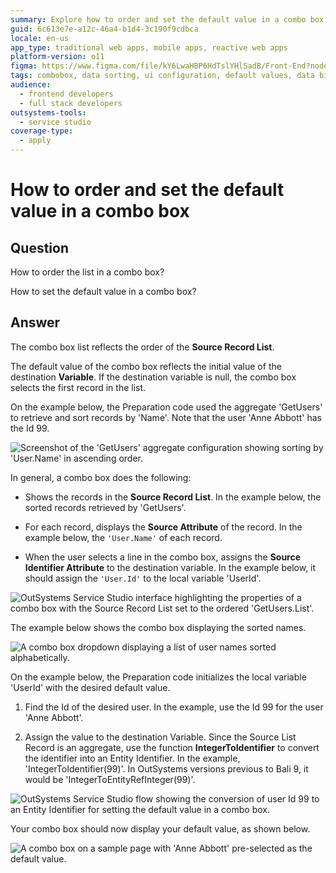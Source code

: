 ```yaml
---
summary: Explore how to order and set the default value in a combo box using OutSystems 11 (O11).
guid: 6c613e7e-a12c-46a4-b1d4-3c190f9cdbca
locale: en-us
app_type: traditional web apps, mobile apps, reactive web apps
platform-version: o11
figma: https://www.figma.com/file/kY6LwaHBP6HdTslYHlSadB/Front-End?node-id=844:53
tags: combobox, data sorting, ui configuration, default values, data binding
audience:
  - frontend developers
  - full stack developers
outsystems-tools:
  - service studio
coverage-type:
  - apply
---
```


# How to order and set the default value in a combo box

## Question

How to order the list in a combo box?

How to set the default value in a combo box?

## Answer

The combo box list reflects the order of the **Source Record List**.

The default value of the combo box reflects the initial value of the destination **Variable**. If the destination variable is null, the combo box selects the first record in the list.

On the example below, the Preparation code used the aggregate 'GetUsers' to retrieve and sort records by 'Name'. Note that the user 'Anne Abbott' has the Id 99.

![Screenshot of the 'GetUsers' aggregate configuration showing sorting by 'User.Name' in ascending order.](images/How-to-order-and-set-the-default-value-in-a-combo-box_0.png "Aggregate Configuration for Sorting")

In general, a combo box does the following:

* Shows the records in the **Source Record List**. In the example below, the sorted records retrieved by 'GetUsers'.

* For each record, displays the **Source Attribute** of the record. In the example below, the `'User.Name'` of each record.

* When the user selects a line in the combo box, assigns the **Source Identifier Attribute** to the destination variable. In the example below, it should assign the `'User.Id'` to the local variable 'UserId'.

![OutSystems Service Studio interface highlighting the properties of a combo box with the Source Record List set to the ordered 'GetUsers.List'.](images/How-to-order-and-set-the-default-value-in-a-combo-box_1.png "Combo Box Properties")

The example below shows the combo box displaying the sorted names.

![A combo box dropdown displaying a list of user names sorted alphabetically.](images/How-to-order-and-set-the-default-value-in-a-combo-box_2.png "Combo Box Display")

On the example below, the Preparation code initializes the local variable 'UserId' with the desired default value.

1. Find the Id of the desired user. In the example, use the Id 99 for the user 'Anne Abbott'.

1. Assign the value to the destination Variable. Since the Source List Record is an aggregate, use the function **IntegerToIdentifier** to convert the identifier into an Entity Identifier. In the example, 'IntegerToIdentifier(99)'. In OutSystems versions previous to Bali 9, it would be 'IntegerToEntityRefInteger(99)'.

![OutSystems Service Studio flow showing the conversion of user Id 99 to an Entity Identifier for setting the default value in a combo box.](images/How-to-order-and-set-the-default-value-in-a-combo-box_3.png "Setting Default Value in Preparation")

Your combo box should now display your default value, as shown below.

![A combo box on a sample page with 'Anne Abbott' pre-selected as the default value.](images/How-to-order-and-set-the-default-value-in-a-combo-box_4.png "Combo Box with Default Value")
